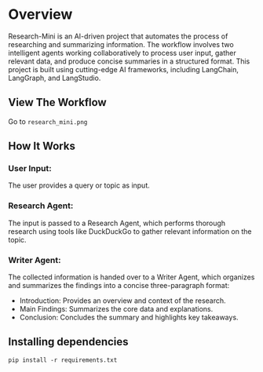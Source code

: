 # Overview
Research-Mini is an AI-driven project that automates the process of researching and summarizing information. The workflow involves two intelligent agents working collaboratively to process user input, gather relevant data, and produce concise summaries in a structured format. This project is built using cutting-edge AI frameworks, including LangChain, LangGraph, and LangStudio.

## View The Workflow
Go to ```research_mini.png```

## How It Works
### User Input: 
The user provides a query or topic as input.
### Research Agent: 
The input is passed to a Research Agent, which performs thorough research using tools like DuckDuckGo to gather relevant information on the topic.
### Writer Agent: 
The collected information is handed over to a Writer Agent, which organizes and summarizes the findings into a concise three-paragraph format:
- Introduction: Provides an overview and context of the research.
- Main Findings: Summarizes the core data and explanations.
- Conclusion: Concludes the summary and highlights key takeaways.

## Installing dependencies

```pip install -r requirements.txt```
